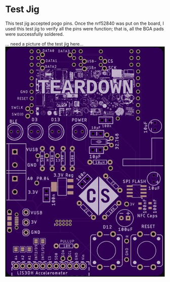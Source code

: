 # Test Jig

This test jig accepted pogo pins. Once the nrf52840 was put on the board, I used this test jig to verify all the pins were function; that is, all the BGA pads were successfully soldered.

... need a picture of the test jig here...
![test_jig](https://github.com/hydronics2/Teardown-2019/blob/master/soldering/eagle_design_files/test-jig/test_jig_top.JPG)

